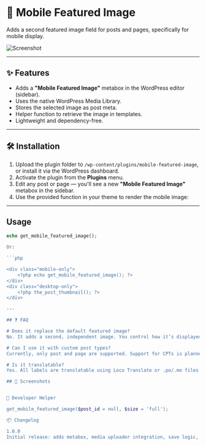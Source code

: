 # 📱 Mobile Featured Image

Adds a second featured image field for posts and pages, specifically for mobile display.

![Screenshot](https://your-screenshot-url.com/example.png) <!-- Replace with actual screenshot URL if available -->

---

## ✨ Features

- Adds a **"Mobile Featured Image"** metabox in the WordPress editor (sidebar).
- Uses the native WordPress Media Library.
- Stores the selected image as post meta.
- Helper function to retrieve the image in templates.
- Lightweight and dependency-free.

---

## 🛠️ Installation

1. Upload the plugin folder to `/wp-content/plugins/mobile-featured-image`, or install it via the WordPress dashboard.
2. Activate the plugin from the **Plugins** menu.
3. Edit any post or page — you'll see a new **"Mobile Featured Image"** metabox in the sidebar.
4. Use the provided function in your theme to render the mobile image:

---

## Usage

```php
echo get_mobile_featured_image();

Or:

```php

<div class="mobile-only">
    <?php echo get_mobile_featured_image(); ?>
</div>
<div class="desktop-only">
    <?php the_post_thumbnail(); ?>
</div>

---

## ❓ FAQ

# Does it replace the default featured image?
No. It adds a second, independent image. You control how it’s displayed in your theme.

# Can I use it with custom post types?
Currently, only post and page are supported. Support for CPTs is planned.

# Is it translatable?
Yes. All labels are translatable using Loco Translate or .po/.mo files.

## 📸 Screenshots


🧩 Developer Helper

get_mobile_featured_image($post_id = null, $size = 'full');

📦 Changelog

1.0.0
Initial release: adds metabox, media uploader integration, save logic, and helper function.


